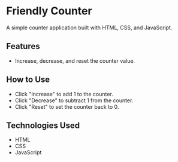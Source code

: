 
# Friendly Counter

A simple counter application built with HTML, CSS, and JavaScript.

## Features
- Increase, decrease, and reset the counter value.

## How to Use
- Click "Increase" to add 1 to the counter.
- Click "Decrease" to subtract 1 from the counter.
- Click "Reset" to set the counter back to 0.

## Technologies Used
- HTML
- CSS
- JavaScript
